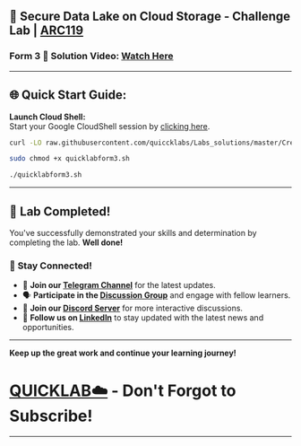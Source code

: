 
## 🚀 Secure Data Lake on Cloud Storage - Challenge Lab | [ARC119](https://www.cloudskillsboost.google/catalog_lab/6445)

### Form 3 🔗 **Solution Video:** [Watch Here](https://youtu.be/0D1sMLRaXzk)

---

## 🌐 **Quick Start Guide:**

 **Launch Cloud Shell:**  
   Start your Google CloudShell session by [clicking here](https://console.cloud.google.com/home/dashboard?project=&pli=1&cloudshell=true).


```bash
curl -LO raw.githubusercontent.com/quiccklabs/Labs_solutions/master/Create%20a%20Secure%20Data%20Lake%20on%20Cloud%20Storage%20Challenge%20Lab/quicklabform3.sh

sudo chmod +x quicklabform3.sh

./quicklabform3.sh
```

---

## 🎉 **Lab Completed!**

You've successfully demonstrated your skills and determination by completing the lab. **Well done!**

### 🌟 **Stay Connected!**

- 🔔 **Join our [Telegram Channel](https://t.me/quiccklab)** for the latest updates.
- 🗣 **Participate in the [Discussion Group](https://t.me/Quicklabchat)** and engage with fellow learners.
- 💬 **Join our [Discord Server](https://discord.gg/7fAVf4USZn)** for more interactive discussions.
- 💼 **Follow us on [LinkedIn](https://www.linkedin.com/company/quicklab-linkedin/)** to stay updated with the latest news and opportunities.
  
---

**Keep up the great work and continue your learning journey!**

# [QUICKLAB☁️](https://www.youtube.com/@quick_lab) - Don't Forgot to Subscribe!

---
